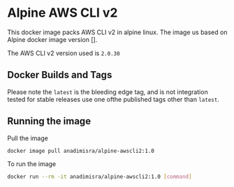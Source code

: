 # Alpine AWS CLI v2

This docker image packs AWS CLI v2 in alpine linux. The image us based on Alpine docker image version [].

The AWS CLI v2 version used is `2.0.30`

## Docker Builds and Tags

Please note the `latest` is the bleeding edge tag, and is not integration tested for stable releases use one ofthe published tags other than `latest`.

## Running the image

Pull the image

```bash
docker image pull anadimisra/alpine-awscli2:1.0
```

To run the image

```bash
docker run --rm -it anadimisra/alpine-awscli2:1.0 [command]
```